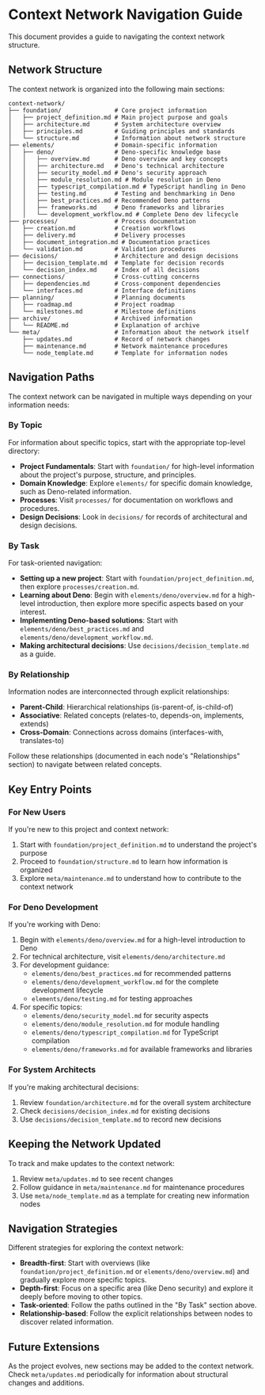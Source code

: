 # Context Network Navigation Guide

This document provides a guide to navigating the context network structure.

## Network Structure

The context network is organized into the following main sections:

```
context-network/
├── foundation/               # Core project information
│   ├── project_definition.md # Main project purpose and goals
│   ├── architecture.md       # System architecture overview
│   ├── principles.md         # Guiding principles and standards
│   └── structure.md          # Information about network structure
├── elements/                 # Domain-specific information
│   ├── deno/                 # Deno-specific knowledge base
│   │   ├── overview.md       # Deno overview and key concepts
│   │   ├── architecture.md   # Deno's technical architecture
│   │   ├── security_model.md # Deno's security approach
│   │   ├── module_resolution.md # Module resolution in Deno
│   │   ├── typescript_compilation.md # TypeScript handling in Deno
│   │   ├── testing.md        # Testing and benchmarking in Deno
│   │   ├── best_practices.md # Recommended Deno patterns
│   │   ├── frameworks.md     # Deno frameworks and libraries
│   │   └── development_workflow.md # Complete Deno dev lifecycle
├── processes/                # Process documentation
│   ├── creation.md           # Creation workflows
│   ├── delivery.md           # Delivery processes
│   ├── document_integration.md # Documentation practices
│   └── validation.md         # Validation procedures
├── decisions/                # Architecture and design decisions
│   ├── decision_template.md  # Template for decision records
│   └── decision_index.md     # Index of all decisions
├── connections/              # Cross-cutting concerns
│   ├── dependencies.md       # Cross-component dependencies
│   └── interfaces.md         # Interface definitions
├── planning/                 # Planning documents
│   ├── roadmap.md            # Project roadmap
│   └── milestones.md         # Milestone definitions
├── archive/                  # Archived information
│   └── README.md             # Explanation of archive
└── meta/                     # Information about the network itself
    ├── updates.md            # Record of network changes
    ├── maintenance.md        # Network maintenance procedures
    └── node_template.md      # Template for information nodes
```

## Navigation Paths

The context network can be navigated in multiple ways depending on your information needs:

### By Topic

For information about specific topics, start with the appropriate top-level directory:

- **Project Fundamentals**: Start with `foundation/` for high-level information about the project's purpose, structure, and principles.
- **Domain Knowledge**: Explore `elements/` for specific domain knowledge, such as Deno-related information.
- **Processes**: Visit `processes/` for documentation on workflows and procedures.
- **Design Decisions**: Look in `decisions/` for records of architectural and design decisions.

### By Task

For task-oriented navigation:

- **Setting up a new project**: Start with `foundation/project_definition.md`, then explore `processes/creation.md`.
- **Learning about Deno**: Begin with `elements/deno/overview.md` for a high-level introduction, then explore more specific aspects based on your interest.
- **Implementing Deno-based solutions**: Start with `elements/deno/best_practices.md` and `elements/deno/development_workflow.md`.
- **Making architectural decisions**: Use `decisions/decision_template.md` as a guide.

### By Relationship

Information nodes are interconnected through explicit relationships:

- **Parent-Child**: Hierarchical relationships (is-parent-of, is-child-of)
- **Associative**: Related concepts (relates-to, depends-on, implements, extends)
- **Cross-Domain**: Connections across domains (interfaces-with, translates-to)

Follow these relationships (documented in each node's "Relationships" section) to navigate between related concepts.

## Key Entry Points

### For New Users

If you're new to this project and context network:

1. Start with `foundation/project_definition.md` to understand the project's purpose
2. Proceed to `foundation/structure.md` to learn how information is organized
3. Explore `meta/maintenance.md` to understand how to contribute to the context network

### For Deno Development

If you're working with Deno:

1. Begin with `elements/deno/overview.md` for a high-level introduction to Deno
2. For technical architecture, visit `elements/deno/architecture.md`
3. For development guidance:
   - `elements/deno/best_practices.md` for recommended patterns
   - `elements/deno/development_workflow.md` for the complete development lifecycle
   - `elements/deno/testing.md` for testing approaches
4. For specific topics:
   - `elements/deno/security_model.md` for security aspects
   - `elements/deno/module_resolution.md` for module handling
   - `elements/deno/typescript_compilation.md` for TypeScript compilation
   - `elements/deno/frameworks.md` for available frameworks and libraries

### For System Architects

If you're making architectural decisions:

1. Review `foundation/architecture.md` for the overall system architecture
2. Check `decisions/decision_index.md` for existing decisions
3. Use `decisions/decision_template.md` to record new decisions

## Keeping the Network Updated

To track and make updates to the context network:

1. Review `meta/updates.md` to see recent changes
2. Follow guidance in `meta/maintenance.md` for maintenance procedures
3. Use `meta/node_template.md` as a template for creating new information nodes

## Navigation Strategies

Different strategies for exploring the context network:

- **Breadth-first**: Start with overviews (like `foundation/project_definition.md` or `elements/deno/overview.md`) and gradually explore more specific topics.
- **Depth-first**: Focus on a specific area (like Deno security) and explore it deeply before moving to other topics.
- **Task-oriented**: Follow the paths outlined in the "By Task" section above.
- **Relationship-based**: Follow the explicit relationships between nodes to discover related information.

## Future Extensions

As the project evolves, new sections may be added to the context network. Check `meta/updates.md` periodically for information about structural changes and additions.
